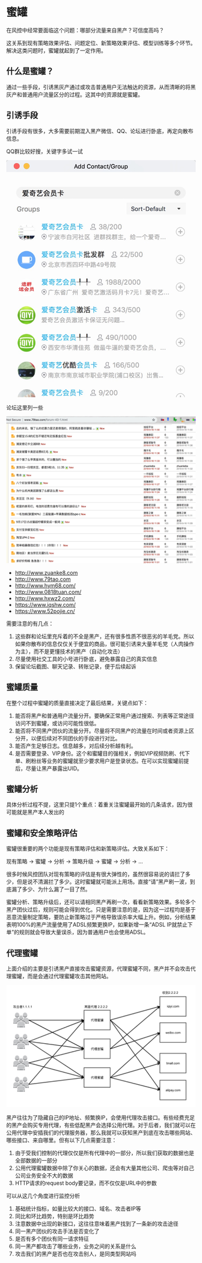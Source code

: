 # 蜜罐

在风控中经常要面临这个问题：哪部分流量来自黑产？可信度高吗？

这关系到现有策略效果评估、问题定位、新策略效果评估、模型训练等多个环节。解决这类问题时，蜜罐就起到了一定作用。

## 什么是蜜罐？

通过一些手段，引诱黑灰产通过或攻击普通用户无法触达的资源，从而清晰的将黑灰产和普通用户流量区分的过程。这其中的资源就是蜜罐。

## 引诱手段

引诱手段有很多，大多需要前期混入黑产微信、QQ、论坛进行卧底，再定向散布信息。

QQ群比较好搜，关键字多试一试

![黑产QQ群](images/iqiyi-cdk-group.jpg)

论坛这里列一些

![羊毛论坛](images/black-forum.jpg)

* http://www.zuanke8.com
* http://www.79tao.com
* http://www.hym68.com/
* http://www.0818tuan.com/
* http://www.hxwz2.com/
* https://www.iqshw.com/
* https://www.52pojie.cn/

需要注意的有几点：
1. 这些群和论坛里充斥着的不全是黑产，还有很多性质不很恶劣的羊毛党。所以如果你散布的信息仅仅关于便宜的商品，很可能引诱来大量羊毛党（人肉操作为主），而不是更懂技术的黑产（自动化攻击）
2. 尽量使用社交工具的小号进行卧底，避免暴露自己的真实信息
3. 保留论坛截图、聊天记录、转账记录，便于后续起诉

## 蜜罐质量

在整个过程中蜜罐的质量直接决定了最后结果，关键点如下：
1. 能否将黑产和普通用户流量分开。要确保正常用户通过搜索、列表等正常途径访问不到蜜罐，或访问可能性很低。
2. 能否将不同黑产团伙的流量分开。尽量将不同黑产的流量在时间或者资源上区分开，以便后续对不同团伙的手段进行对比。
3. 能否产生足够日志。信息越多，对后续分析越有利。
4. 是否需要登录、VIP身份。这个和蜜罐目的强相关，例如VIP视频防刷、代下单、刷粉丝等业务的蜜罐就至少要求用户是登录状态。在可以实现蜜罐前提后，尽量让黑产暴露出UID。

## 蜜罐分析

具体分析过程不提，这里只提1个重点：着重关注蜜罐最开始的几条请求，因为很可能就是黑产本人发出的

## 蜜罐和安全策略评估

蜜罐很重要的两个功能是现有策略评估和新策略评估。大致关系如下：

现有策略 -> 蜜罐 -> 分析 -> 策略升级 -> 蜜罐 -> 分析 -> ...

很多时候风控团队对现有策略的评估是有很大弹性的，虽然很容易说的请拦了多少，但是说不清漏拦了多少。这时蜜罐就可能派上用场。直接“请”黑产刷一波，到底漏了多少、为什么漏了一目了然。

蜜罐分析、策略升级后，还可以请相同黑产再刷一次，看看新策略效果。多轮多个黑产团伙过后，规则可能会得到优化。只是需要注意的是，因为这一过程均是基于恶意流量制定策略，要防止新策略过于严格导致误杀率大幅上升。例如，分析结果表明100%的黑产流量使用了ADSL频繁更换IP，如果新增一条“ADSL IP就禁止下单”的规则就会导致大量误杀，因为普通用户也会使用ADSL。

## 代理蜜罐

上面介绍的主要是引诱黑产直接攻击蜜罐资源，代理蜜罐不同，黑产并不会攻击代理蜜罐，而是会通过代理蜜罐攻击其他网站。

![代理IP蜜罐](images/proxy-honey-pot.jpg)

黑产往往为了隐藏自己的IP地址、频繁换IP，会使用代理攻击接口。有些经费充足的黑产会购买专用代理，有些低配黑产会选择公用代理。对于后者，我们就可以在公用代理中安插我们的代理服务器，那么我就可以获知黑产到底在攻击哪些网站、哪些接口、来自哪里。但有以下几点需要注意：
1. 由于受我们控制的代理仅仅是所有代理中的一部分，所以我们获取的数据也是全部数据的一部分
2. 公用代理蜜罐数据中除了你关心的数据，还会有大量其他公司、爬虫等对自己公司业务安全不大的数据
3. HTTP请求的request body要记录，而不仅仅是URL中的参数

可以从这几个角度进行监控分析
1. 基础统计指标，如量比较大的接口、域名、攻击者IP等
2. 同比和环比趋势，特别是环比趋势
3. 注意数据中出现的新接口，这往往意味着黑产找到了一条新的攻击途径
4. 同一黑产团伙的攻击手法是否变化了
5. 是否有多个团伙有同一请求特征
6. 同一黑产都攻击了哪些业务，业务之间的关系是什么
7. 攻击我们的黑产是否也在攻击别人，是同类型网站吗
